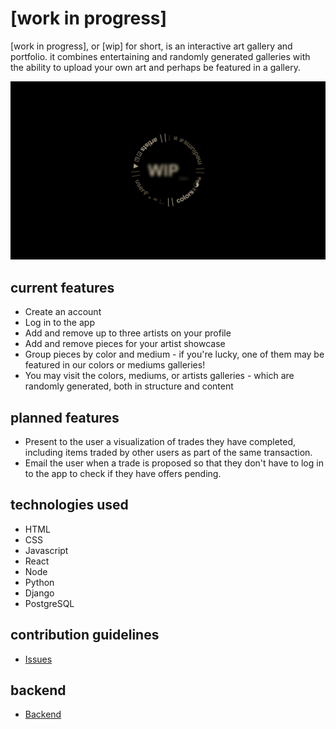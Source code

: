 # [work in progress]

[work in progress], or [wip] for short, is an interactive art gallery and portfolio. it combines entertaining and randomly generated galleries with the ability to upload your own art and perhaps be featured in a gallery. 

![home page](/public/[wip].png?raw=true "[wip]")

## current features

- Create an account
- Log in to the app
- Add and remove up to three artists on your profile
- Add and remove pieces for your artist showcase
- Group pieces by color and medium - if you're lucky, one of them may be featured in our colors or mediums galleries!
- You may visit the colors, mediums, or artists galleries - which are randomly generated, both in structure and content

## planned features

- Present to the user a visualization of trades they have completed, including items traded by other users as part of the same transaction.
- Email the user when a trade is proposed so that they don't have to log in to the app to check if they have offers pending.

## technologies used

- HTML
- CSS
- Javascript
- React
- Node
- Python
- Django
- PostgreSQL

## contribution guidelines

- [Issues](https://github.com/briansamtrent/paperclip-frontend/issues)

## backend

- [Backend](https://github.com/4thquarter/p4back)
